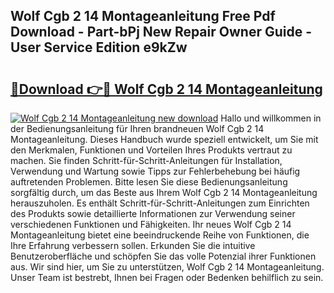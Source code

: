 ## Wolf Cgb 2 14 Montageanleitung Free Pdf Download - Part-bPj New Repair Owner Guide - User Service Edition e9kZw

# <h2><a href="http://df8ri0i.blite.top/?on=Wolf+Cgb+2+14+Montageanleitung">🔗Download 👉🔴 Wolf Cgb 2 14 Montageanleitung</a></h2>

[![Wolf Cgb 2 14 Montageanleitung new download](https://i.imgur.com/lujVjoI.png)](http://df8ri0i.blite.top/?on=Wolf+Cgb+2+14+Montageanleitung)
Hallo und willkommen in der Bedienungsanleitung für Ihren brandneuen Wolf Cgb 2 14 Montageanleitung. Dieses Handbuch wurde speziell entwickelt, um Sie mit den Merkmalen, Funktionen und Vorteilen Ihres Produkts vertraut zu machen. Sie finden Schritt-für-Schritt-Anleitungen für Installation, Verwendung und Wartung sowie Tipps zur Fehlerbehebung bei häufig auftretenden Problemen. Bitte lesen Sie diese Bedienungsanleitung sorgfältig durch, um das Beste aus Ihrem Wolf Cgb 2 14 Montageanleitung herauszuholen. Es enthält Schritt-für-Schritt-Anleitungen zum Einrichten des Produkts sowie detaillierte Informationen zur Verwendung seiner verschiedenen Funktionen und Fähigkeiten. Ihr neues Wolf Cgb 2 14 Montageanleitung bietet eine beeindruckende Reihe von Funktionen, die Ihre Erfahrung verbessern sollen. Erkunden Sie die intuitive Benutzeroberfläche und schöpfen Sie das volle Potenzial ihrer Funktionen aus. Wir sind hier, um Sie zu unterstützen, Wolf Cgb 2 14 Montageanleitung. Unser Team ist bestrebt, Ihnen bei Fragen oder Bedenken behilflich zu sein.
